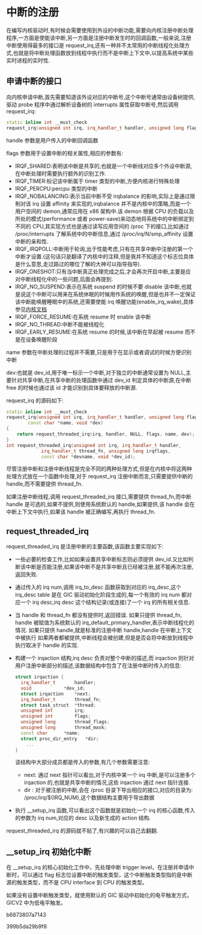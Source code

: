 # 中断的注册

在编写内核驱动时,有时候会需要使用到外设的中断功能,需要向内核注册中断处理程序,一方面是使能该中断,另一方面是注册中断发生时的回调函数,一般来说,注册中断使用得最多的接口是 request_irq,还有一种并不太常用的中断线程化处理方式,也就是将中断处理函数放到线程中执行而不是中断上下文中,以提高系统中某些实时进程的实时性. 



## 申请中断的接口

向内核申请中断,首先需要知道该外设对应的中断号,这个中断号通常由设备树提供,驱动 probe 程序中通过解析设备树的 interrupts 属性获取中断号,然后调用 request_irq:

```c++
static inline int __must_check
request_irq(unsigned int irq, irq_handler_t handler, unsigned long flags,const char *name, void *dev)
```

handle 参数是用户传入的中断回调函数

flags 参数用于设置中断的相关属性,相应的参数有:

* IRQF_SHARED:表明该中断是共享的,也就是一个中断线对应多个外设中断源,在中断处理时需要执行额外的识别工作.
* IRQF_TIMER:标记该中断属于 timer 类型的中断,方便内核进行特殊处理
* IRQF_PERCPU:percpu 类型的中断
* IRQF_NOBALANCING:表示当前中断不受 irqbalance 的影响,实际上是通过限制对该 irq 设置 affinity 来实现的,irqbalance 并不是内核中的策略,而是一个用户空间的 demon,通常应用在 x86 架构中.该 demon 根据 CPU 的负载以及所处的模式(performance 或者 power-save)来动态地将系统中的中断绑定到不同的 CPU,其实现方式也是通过读写应用空间的 /proc 下的接口,比如通过 /proc/interrupts 了解系统中的中断信息,通过 /proc/irq/N/smp_affinity 设置中断的亲和性. 
* IRQF_IRQPOLL:中断用于轮询,出于性能考虑,只有在共享中断中注册的第一个中断才设置.(这句话只是翻译了内核中的注释,但是我并不知道这个标志位具体是什么意思,走过路过的哪位了解的大神可以指导指导).
* IRQF_ONESHOT:只有当中断真正处理完成之后,才会再次开启中断,主要是应对中断线程化中的一些问题,后面会再提到.
* IRQF_NO_SUSPEND:表示在系统 suspend 的时候不要 disable 该中断,也就是说这个中断可以用来在系统休眠的时候用作系统的唤醒,但是也并不一定保证该中断能唤醒睡眠中的系统,还需要使能 irq 唤醒功能(enable_irq_wake),具体参见[内核文档](https://github.com/torvalds/linux/blob/master/Documentation/power/suspend-and-interrupts.rst)
* IRQF_FORCE_RESUME:在系统 resume 时 enable 该中断
* IRQF_NO_THREAD:中断不能被线程化
* IRQF_EARLY_RESUME:在系统 resume 的时候,该中断在早起被 resume 而不是在设备唤醒阶段

name 参数在中断处理的过程并不需要,只是用于在显示或者调试的时候方便识别中断

dev:也就是 dev_id,用于唯一标示一个中断,对于独立的中断通常设置为 NULL,主要针对共享中断,在共享中断的处理函数中通过 dev_id 判定具体的中断源,在中断 free 的时候也通过该 id 才能识别到具体要释放的中断源.

request_irq 的源码如下:

```c++
static inline int __must_check
request_irq(unsigned int irq, irq_handler_t handler, unsigned long flags,
	    const char *name, void *dev)
{
	return request_threaded_irq(irq, handler, NULL, flags, name, dev);
}
int request_threaded_irq(unsigned int irq, irq_handler_t handler,
			 irq_handler_t thread_fn, unsigned long irqflags,
			 const char *devname, void *dev_id);
```

尽管注册中断和注册中断线程是完全不同的两种处理方式,但是在内核中将这两种处理方式放在一个函数中处理,对于 request_irq 注册中断而言,只需要提供中断的 handle,而不需要提供 thread_fn.

如果注册中断线程,调用 request_threaded_irq 接口,需要提供 thread_fn,而中断 handle 是可选的,如果不提供,则使用系统默认的 handle,如果提供,该 handle 会在中断上下文中执行,如果该 handle 被正确编写,再执行 thread_fn. 

 

## request_threaded_irq

request_threaded_irq 是注册中断的主要函数,该函数主要实现如下:

* 一些必要的检查工作,比如如果设置共享中断标志则必须提供 dev_id.又比如判断该中断是否能注册,如果该中断不是共享中断且已经被注册,就不能再次注册,返回失败. 

* 通过传入的 irq num,调用 irq_to_desc 函数获取到对应的 irq_desc,这个 irq_desc table 是在 GIC 驱动初始化阶段生成的,每一个有效的 irq num 都对应一个 irq desc,irq desc 这个结构记录(或连接)了一个 irq 的所有相关信息.

* 当 handle 和 thread_fn 都没有提供时,返回错误.
  如果只提供 thread_fn, handle 被赋值为系统默认的 irq_default_primary_handler,表示中断线程化的情况.
  如果只提供 handle,就是标准的注册中断 handle,handle 在中断上下文中被执行
  如果两者都被提供,中断线程会被创建,但是是否会将中断放到线程中执行取决于 handle 的实现. 

* 构建一个 irqaction 结构,irq desc 负责对整个中断的描述,而 irqaction 则针对用户注册中断部分的描述,该数据结构中包含了在注册中断时传入的信息:

  ```c++
  struct irqaction {
  	irq_handler_t		handler;
  	void			*dev_id;
  	struct irqaction	*next;
  	irq_handler_t		thread_fn;
  	struct task_struct	*thread;
  	unsigned int		irq;
  	unsigned int		flags;
  	unsigned long		thread_flags;
  	unsigned long		thread_mask;
  	const char		*name;
  	struct proc_dir_entry	*dir;
      ...
  }
  ```

  该结构中大部分成员都是传入的参数,有几个参数需要注意:

  * next: 通过 next 指针可以看出,对于内核中某一个 irq 中断,是可以注册多个 irqaction 的,也就是共享中断的情况,这些 irqaction 通过 next 指针连接.
  * dir : 对于被注册的中断,会在 /proc 目录下导出相应的接口,对应的目录为: /proc/irq/${IRQ_NUM},这个数据结构主要用于导出数据

* 执行 __setup_irq 函数,可以看出这个函数就是初始化一个 irq 的核心函数,传入的参数为 irq num,对应的 desc 以及新生成的 action 结构. 

request_threaded_irq 的源码就不贴了,有兴趣的可以自己去翻翻. 

## __setup_irq 初始化中断

在 __setup_irq 的核心初始化工作中，先处理中断 trigger level，在注册并申请中断时，可以通过 flag 标志位设置中断的触发类型，这个中断触发类型指的是中断源的触发类型，而不是 CPU interface 到 CPU 的触发类型。

如果没有设置中断触发类型，就使用默认的 GIC 驱动中初始化的电平触发方式，GICV2 中为低电平触发。 

b6873807a7143

399b5da29b9f8